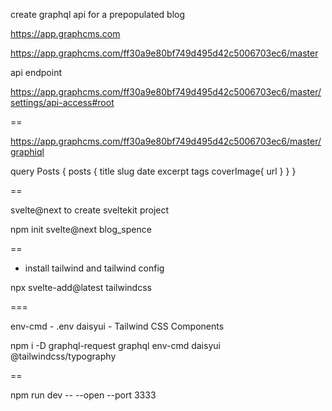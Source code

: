create  graphql api for a prepopulated blog

https://app.graphcms.com

https://app.graphcms.com/ff30a9e80bf749d495d42c5006703ec6/master

api endpoint

https://app.graphcms.com/ff30a9e80bf749d495d42c5006703ec6/master/settings/api-access#root

==

https://app.graphcms.com/ff30a9e80bf749d495d42c5006703ec6/master/graphiql

query Posts {
  posts {
    title
    slug
    date
    excerpt
    tags
    coverImage{
      url
    }
  }
}




==

svelte@next to create sveltekit project

npm init svelte@next blog_spence


==

- install tailwind and tailwind config

 npx svelte-add@latest tailwindcss


===


 env-cmd - .env
 daisyui - Tailwind CSS Components


npm i -D graphql-request graphql env-cmd daisyui @tailwindcss/typography

==

npm run dev -- --open --port 3333


